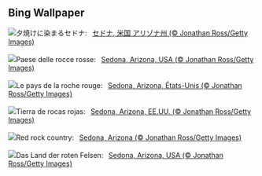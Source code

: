 ## Bing Wallpaper
![](https://www.bing.com/th?id=OHR.SedonaSunset_JA-JP5059075419_UHD.jpg&w=1000)夕焼けに染まるセドナ:&nbsp;&ensp;[セドナ, 米国 アリゾナ州 (© Jonathan Ross/Getty Images)](https://www.bing.com/th?id=OHR.SedonaSunset_JA-JP5059075419_UHD.jpg)
<br><br/>
![](https://www.bing.com/th?id=OHR.SedonaSunset_IT-IT6775743952_UHD.jpg&w=1000)Paese delle rocce rosse:&nbsp;&ensp;[Sedona, Arizona, USA (© Jonathan Ross/Getty Images)](https://www.bing.com/th?id=OHR.SedonaSunset_IT-IT6775743952_UHD.jpg)
<br><br/>
![](https://www.bing.com/th?id=OHR.SedonaSunset_FR-FR0044087630_UHD.jpg&w=1000)Le pays de la roche rouge:&nbsp;&ensp;[Sedona, Arizona, États-Unis (© Jonathan Ross/Getty Images)](https://www.bing.com/th?id=OHR.SedonaSunset_FR-FR0044087630_UHD.jpg)
<br><br/>
![](https://www.bing.com/th?id=OHR.SedonaSunset_ES-ES3283114561_UHD.jpg&w=1000)Tierra de rocas rojas:&nbsp;&ensp;[Sedona, Arizona, EE.UU. (© Jonathan Ross/Getty Images)](https://www.bing.com/th?id=OHR.SedonaSunset_ES-ES3283114561_UHD.jpg)
<br><br/>
![](https://www.bing.com/th?id=OHR.SedonaSunset_EN-GB7297274691_UHD.jpg&w=1000)Red rock country:&nbsp;&ensp;[Sedona, Arizona (© Jonathan Ross/Getty Images)](https://www.bing.com/th?id=OHR.SedonaSunset_EN-GB7297274691_UHD.jpg)
<br><br/>
![](https://www.bing.com/th?id=OHR.SedonaSunset_DE-DE6870001404_UHD.jpg&w=1000)Das Land der roten Felsen:&nbsp;&ensp;[Sedona, Arizona, USA (© Jonathan Ross/Getty Images)](https://www.bing.com/th?id=OHR.SedonaSunset_DE-DE6870001404_UHD.jpg)
<br><br/>
